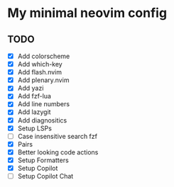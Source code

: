# My minimal neovim config

## TODO
- [x] Add colorscheme
- [x] Add which-key
- [x] Add flash.nvim
- [x] Add plenary.nvim
- [x] Add yazi
- [x] Add fzf-lua
- [x] Add line numbers
- [x] Add lazygit
- [x] Add diagnositics
- [x] Setup LSPs
- [ ] Case insensitive search fzf
- [x] Pairs
- [x] Better looking code actions
- [x] Setup Formatters
- [x] Setup Copilot
- [ ] Setup Copilot Chat
